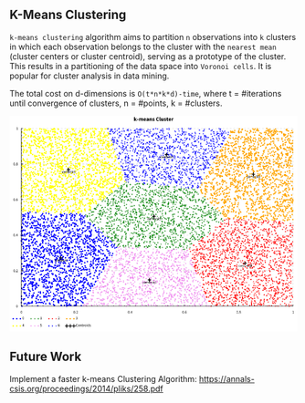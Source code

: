 ## K-Means Clustering

`k-means clustering` algorithm aims to partition `n` observations into `k` clusters in which each observation belongs to the cluster with the `nearest mean` (cluster centers or cluster centroid), serving as a prototype of the cluster. This results in a partitioning of the data space into `Voronoi cells`. It is popular for cluster analysis in data mining.

The total cost on d-dimensions is `O(t*n*k*d)-time`, where t = #iterations until convergence of clusters, n = #points, k = #clusters.

![Figure 1. k-means Clustering Plot](./img/kmeans.png)

## Future Work

Implement a faster k-means Clustering Algorithm: <https://annals-csis.org/proceedings/2014/pliks/258.pdf>
